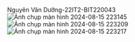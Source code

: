 Nguyẽn Văn Dưỡng-22IT2-BIT220043
![Ảnh chụp màn hình 2024-08-15 223145](https://github.com/user-attachments/assets/00137967-5836-4a55-ad25-c6dd5d2f3e6a)
![Ảnh chụp màn hình 2024-08-15 223209](https://github.com/user-attachments/assets/7406351c-6b36-440f-9167-23a90951f7dc)
![Ảnh chụp màn hình 2024-08-15 223217](https://github.com/user-attachments/assets/bd32236e-e7f6-4321-8ec7-f10b824f3315)
